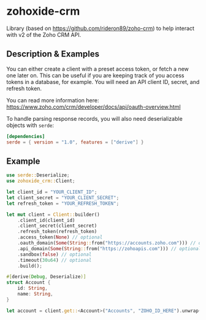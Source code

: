 # zohoxide-crm

Library (based on https://github.com/rideron89/zoho-crm) to help interact with v2 of the Zoho CRM API.

## Description & Examples

You can either create a client with a preset access token, or fetch a new one later on. This can be useful if you are keeping track of you access tokens in a database, for example. You will need an API client ID, secret, and refresh token.

You can read more information here:
https://www.zoho.com/crm/developer/docs/api/oauth-overview.html

To handle parsing response records, you will also need deserializable objects with `serde`:

```toml
[dependencies]
serde = { version = "1.0", features = ["derive"] }
```

## Example

```rust
use serde::Deserialize;
use zohoxide_crm::Client;

let client_id = "YOUR_CLIENT_ID";
let client_secret = "YOUR_CLIENT_SECRET";
let refresh_token = "YOUR_REFRESH_TOKEN";

let mut client = Client::builder()
    .client_id(client_id)
    .client_secret(client_secret)
    .refresh_token(refresh_token)
    .access_token(None) // optional
    .oauth_domain(Some(String::from("https://accounts.zoho.com"))) // optional
    .api_domain(Some(String::from("https://zohoapis.com"))) // optional
    .sandbox(false) // optional
    .timeout(30u64) // optional
    .build();

#[derive(Debug, Deserialize)]
struct Account {
    id: String,
    name: String,
}

let account = client.get::<Account>("Accounts", "ZOHO_ID_HERE").unwrap();
```
